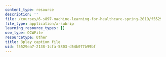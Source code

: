 ```yaml
---
content_type: resource
description: ''
file: /courses/6-s897-machine-learning-for-healthcare-spring-2019/f5529ea721381cfa5803d54b077b99bf_lLhfDSOwWtU.srt
file_type: application/x-subrip
learning_resource_types: []
ocw_type: OCWFile
resourcetype: Other
title: 3play caption file
uid: f5529ea7-2138-1cfa-5803-d54b077b99bf
---
```


